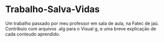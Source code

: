 # Trabalho-Salva-Vidas
Um trabalho passado por meu professor em sala de aula, na Fatec de jaú. Contribuio com arquivos .alg para o Visual g, e uma breve explicação de cada conteudo aprendido.
